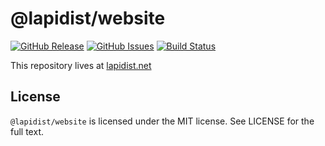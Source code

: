 # @lapidist/website

[![GitHub Release](https://img.shields.io/github/release/bylapidist/website.svg?style=flat)](https://github.com/bylapidist/website/releases)
[![GitHub Issues](https://img.shields.io/github/issues/bylapidist/website.svg?style=flat)](https://github.com/bylapidist/website/issues)
[![Build Status](https://github.com/bylapidist/website/workflows/Release/badge.svg)](https://github.com/bylapidist/website/actions?query=workflow%3ARelease)

This repository lives at [lapidist.net](https://lapidist.net)

## License
`@lapidist/website` is licensed under the MIT license. See LICENSE for the full text.
